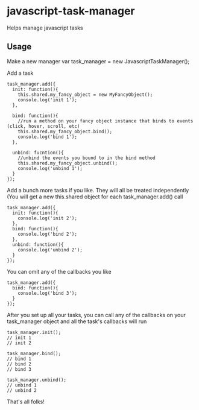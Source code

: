 # javascript-task-manager
Helps manage javascript tasks


## Usage

Make a new manager
    var task_manager = new JavascriptTaskManager();
    
Add a task
    
    task_manager.add({
      init: function(){
        this.shared.my_fancy_object = new MyFancyObject();  
        console.log('init 1');
      },
      
      bind: function(){
        //run a method on your fancy object instance that binds to events (click, hover, scroll, etc)
        this.shared.my_fancy_object.bind();
        console.log('bind 1');
      },
      
      unbind: fucntion(){
        //unbind the events you bound to in the bind method
        this.shared.my_fancy_object.unbind();
        console.log('unbind 1');
      }
    });
    
Add a bunch more tasks if you like. They will all be treated independently (You will get a new this.shared object for each task_manager.add() call
    
    task_manager.add({
      init: function(){
        console.log('init 2');
      },
      bind: function(){
        console.log('bind 2');
      },
      unbind: function(){
        console.log('unbind 2');
      }
    });

You can omit any of the callbacks you like 
    
    task_manager.add({
      bind: function(){
        console.log('bind 3');
      }
    });
    
After you set up all your tasks, you can call any of the callbacks on your task_manager object and all the task's callbacks will run

    task_manager.init();
    // init 1
    // init 2
    
    task_manager.bind();
    // bind 1
    // bind 2
    // bind 3
    
    task_manager.unbind();
    // unbind 1
    // unbind 2
    
  That's all folks!
    
